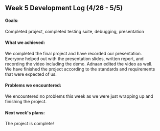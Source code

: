 ## Week 5 Development Log (4/26 - 5/5)

#### Goals: 
Completed project, completed testing suite, debugging, presentation 

#### What we achieved: 
We completed the final project and have recorded our presentation. Everyone helped out with the presentation slides, written report, and recording the video including the demo. Adnaan edited the video as well. We have finished the project according to the standards and requirements that were expected of us.

#### Problems we encountered:
We encountered no problems this week as we were just wrapping up and finishing the project.

#### Next week's plans:
The project is complete!
